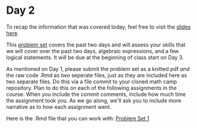 # Day 2

To recap the information that was covered today, feel free to visit the [slides here](day-2-slides.pdf). 

This [problem set](problem-sets/pset1.pdf) covers the past two days and will assess your skills that we will cover over the past two days, algebraic expressions, and a few logical statements. It will be due at the beginning of class start on Day 3. 

As mentioned on Day 1, please submit the problem set as a knitted pdf *and* the raw code .Rmd as *two* seperate files, just as they are included here as two separate files. Do this via a file commit to your cloned math camp repository. Plan to do this on each of the following assignments in the course. When you include the commit comments, include how much time the assignment took you. As we go along, we'll ask you to include more narrative as to how each assignment went. 

Here is the .Rmd file that you can work with: 
[Problem Set 1](problem-sets/pset1.Rmd)
